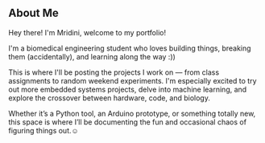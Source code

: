 ## About Me
Hey there! I'm Mridini, welcome to my portfolio!

I'm a biomedical engineering student who loves building things, breaking them (accidentally), and learning along the way :))

This is where I'll be posting the projects I work on — from class assignments to random weekend experiments. I'm especially excited to try out more embedded systems projects, delve into machine learning, and explore the crossover between hardware, code, and biology.

Whether it’s a Python tool, an Arduino prototype, or something totally new, this space is where I’ll be documenting the fun and occasional chaos of figuring things out.☺️
